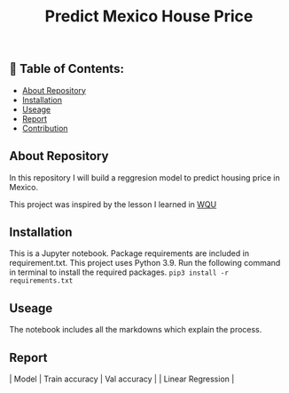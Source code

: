 <h1 align="center"> Predict Mexico House Price  </h1>

<br>

## 📃 Table of Contents:
  - [About Repository](#-about-repository)
  - [Installation](#-installation)
  - [Useage](#-useage)
  - [Report](#-report)
  - [Contribution](#-contribution)
  
## About Repository
In this repository I will build a reggresion model to predict housing price in Mexico.

This project was inspired by the lesson I learned in [WQU](https://www.wqu.edu/)

## Installation
This is a Jupyter notebook. Package requirements are included in requirement.txt. This project uses Python 3.9. Run the following command in terminal to install the required packages. `pip3 install -r requirements.txt`

## Useage
The notebook includes all the markdowns which explain the process.

## Report
| Model | Train accuracy | Val accuracy |
| Linear Regression | 
